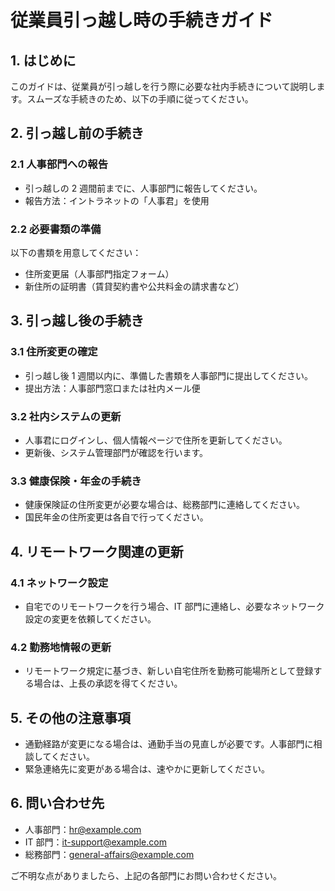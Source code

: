 # 従業員引っ越し時の手続きガイド

## 1. はじめに

このガイドは、従業員が引っ越しを行う際に必要な社内手続きについて説明します。スムーズな手続きのため、以下の手順に従ってください。

## 2. 引っ越し前の手続き

### 2.1 人事部門への報告

- 引っ越しの 2 週間前までに、人事部門に報告してください。
- 報告方法：イントラネットの「人事君」を使用

### 2.2 必要書類の準備

以下の書類を用意してください：

- 住所変更届（人事部門指定フォーム）
- 新住所の証明書（賃貸契約書や公共料金の請求書など）

## 3. 引っ越し後の手続き

### 3.1 住所変更の確定

- 引っ越し後 1 週間以内に、準備した書類を人事部門に提出してください。
- 提出方法：人事部門窓口または社内メール便

### 3.2 社内システムの更新

- 人事君にログインし、個人情報ページで住所を更新してください。
- 更新後、システム管理部門が確認を行います。

### 3.3 健康保険・年金の手続き

- 健康保険証の住所変更が必要な場合は、総務部門に連絡してください。
- 国民年金の住所変更は各自で行ってください。

## 4. リモートワーク関連の更新

### 4.1 ネットワーク設定

- 自宅でのリモートワークを行う場合、IT 部門に連絡し、必要なネットワーク設定の変更を依頼してください。

### 4.2 勤務地情報の更新

- リモートワーク規定に基づき、新しい自宅住所を勤務可能場所として登録する場合は、上長の承認を得てください。

## 5. その他の注意事項

- 通勤経路が変更になる場合は、通勤手当の見直しが必要です。人事部門に相談してください。
- 緊急連絡先に変更がある場合は、速やかに更新してください。

## 6. 問い合わせ先

- 人事部門：hr@example.com
- IT 部門：it-support@example.com
- 総務部門：general-affairs@example.com

ご不明な点がありましたら、上記の各部門にお問い合わせください。
